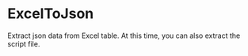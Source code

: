 # ExcelToJson
Extract json data from Excel table. At this time, you can also extract the script file.
